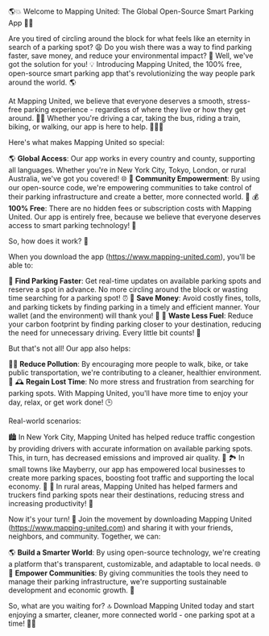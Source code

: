 🌎💥 Welcome to Mapping United: The Global Open-Source Smart Parking App 🚗🌐

Are you tired of circling around the block for what feels like an eternity in search of a parking spot? 😩 Do you wish there was a way to find parking faster, save money, and reduce your environmental impact? 🌟 Well, we've got the solution for you! 💡 Introducing Mapping United, the 100% free, open-source smart parking app that's revolutionizing the way people park around the world. 🌎

At Mapping United, we believe that everyone deserves a smooth, stress-free parking experience - regardless of where they live or how they get around. 🚌🚂 Whether you're driving a car, taking the bus, riding a train, biking, or walking, our app is here to help. 🏃‍♀️💨

Here's what makes Mapping United so special:

🌎 **Global Access**: Our app works in every country and county, supporting all languages. Whether you're in New York City, Tokyo, London, or rural Australia, we've got you covered! 🌐
👥 **Community Empowerment**: By using our open-source code, we're empowering communities to take control of their parking infrastructure and create a better, more connected world. 💪
💰 **100% Free**: There are no hidden fees or subscription costs with Mapping United. Our app is entirely free, because we believe that everyone deserves access to smart parking technology! 🎁

So, how does it work? 🔧

When you download the app (https://www.mapping-united.com), you'll be able to:

📍 **Find Parking Faster**: Get real-time updates on available parking spots and reserve a spot in advance. No more circling around the block or wasting time searching for a parking spot! ⏰
💸 **Save Money**: Avoid costly fines, tolls, and parking tickets by finding parking in a timely and efficient manner. Your wallet (and the environment) will thank you! 🌟
🚗 **Waste Less Fuel**: Reduce your carbon footprint by finding parking closer to your destination, reducing the need for unnecessary driving. Every little bit counts! 🌱

But that's not all! Our app also helps:

🏃‍♀️ **Reduce Pollution**: By encouraging more people to walk, bike, or take public transportation, we're contributing to a cleaner, healthier environment. 💪
🕰️ **Regain Lost Time**: No more stress and frustration from searching for parking spots. With Mapping United, you'll have more time to enjoy your day, relax, or get work done! 🕒

Real-world scenarios:

🏙️ In New York City, Mapping United has helped reduce traffic congestion by providing drivers with accurate information on available parking spots. This, in turn, has decreased emissions and improved air quality. 💨
🏞️ In small towns like Mayberry, our app has empowered local businesses to create more parking spaces, boosting foot traffic and supporting the local economy. 🎉
🌳 In rural areas, Mapping United has helped farmers and truckers find parking spots near their destinations, reducing stress and increasing productivity! 🚜

Now it's your turn! 💪 Join the movement by downloading Mapping United (https://www.mapping-united.com) and sharing it with your friends, neighbors, and community. Together, we can:

🌎 **Build a Smarter World**: By using open-source technology, we're creating a platform that's transparent, customizable, and adaptable to local needs. 🌐
💪 **Empower Communities**: By giving communities the tools they need to manage their parking infrastructure, we're supporting sustainable development and economic growth. 💸

So, what are you waiting for? 🔝 Download Mapping United today and start enjoying a smarter, cleaner, more connected world - one parking spot at a time! 🚗💥